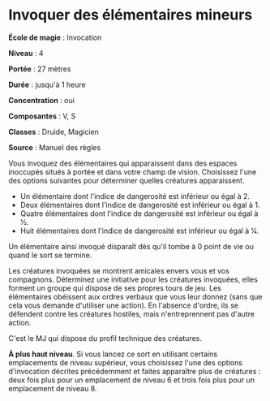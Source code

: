 # Invoquer des élémentaires mineurs

**École de magie** : Invocation

**Niveau** : 4

**Portée** : 27 mètres

**Durée** : jusqu'à 1 heure

**Concentration** : oui

**Composantes** : V, S

**Classes** : Druide, Magicien

**Source** : Manuel des règles

Vous invoquez des élémentaires qui apparaissent dans des espaces inoccupés situés à portée et dans votre champ de vision. Choisissez l'une des options suivantes pour déterminer quelles créatures apparaissent.
* Un élémentaire dont l'indice de dangerosité est inférieur ou égal à 2.
* Deux élémentaires dont l'indice de dangerosité est inférieur ou égal à 1.
* Quatre élémentaires dont l'indice de dangerosité est inférieur ou égal à 1⁄2.
* Huit élémentaires dont l'indice de dangerosité est inférieur ou égal à 1⁄4.

Un élémentaire ainsi invoqué disparaît dès qu'il tombe à 0 point de vie ou quand le sort se termine.

Les créatures invoquées se montrent amicales envers vous et vos compagnons. Déterminez une initiative pour les créatures invoquées, elles forment un groupe qui dispose de ses propres tours de jeu. Les élémentaires obéissent aux ordres verbaux que vous leur donnez (sans que cela vous demande d'utiliser une action). En l'absence d'ordre, ils se défendent contre les créatures hostiles, mais n'entreprennent pas d'autre action.

C'est le MJ qui dispose du profil technique des créatures.

**À plus haut niveau**. Si vous lancez ce sort en utilisant certains emplacements de niveau supérieur, vous choisissez l'une des options d'invocation décrites précédemment et faites apparaître plus de créatures : deux fois plus pour un emplacement de niveau 6 et trois fois plus pour un emplacement de niveau 8.
